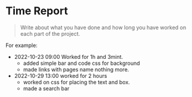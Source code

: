 # Time Report

> Write about what you have done and how long you have worked on each part of the project.

For example: 

- 2022-10-23 09:00 Worked for 1h and 3mint.
  - added simple bar and code css for background 
  - made links with pages name nothing more. 
- 2022-10-29 13:00 worked for 2 hours
  - worked on css for placing the text and box. 
  - made a search bar